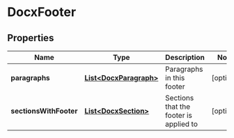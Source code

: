 
# DocxFooter

## Properties
Name | Type | Description | Notes
------------ | ------------- | ------------- | -------------
**paragraphs** | [**List&lt;DocxParagraph&gt;**](DocxParagraph.md) | Paragraphs in this footer |  [optional]
**sectionsWithFooter** | [**List&lt;DocxSection&gt;**](DocxSection.md) | Sections that the footer is applied to |  [optional]



